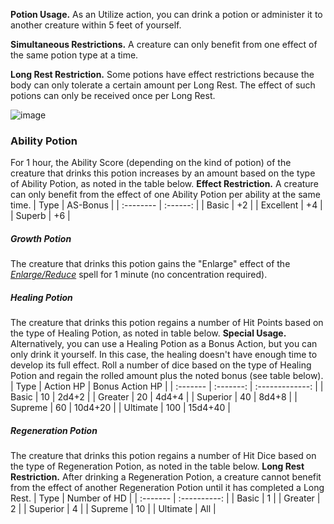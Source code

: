 

**Potion Usage.** As an Utilize action, you can drink a potion or administer it to another creature within 5 feet of yourself.


**Simultaneous Restrictions.** A creature can only benefit from one effect of the same potion type at a time.

**Long Rest Restriction.** Some potions have effect restrictions because the body can only tolerate a certain amount per Long Rest. The effect of such potions can only be received once per Long Rest.


![image](assets/rules/UnderConstruction.png)








### Ability Potion
For 1 hour, the Ability Score (depending on the kind of potion) of the creature that drinks this potion increases by an amount based on the type of Ability Potion, as noted in the table below.
**Effect Restriction.** A creature can only benefit from the effect of one Ability Potion per ability at the same time.
| Type      | AS-Bonus |
| :-------- | :------: |
| Basic     |    +2    |
| Excellent |    +4    |
| Superb    |    +6    |


##### Growth Potion
The creature that drinks this potion gains the "Enlarge" effect of the *[Enlarge/Reduce](https://lolindhir.github.io/PnP/spells/Enlarge%2FReduce)* spell for 1 minute (no concentration required).


##### Healing Potion
The creature that drinks this potion regains a number of Hit Points based on the type of Healing Potion, as noted in table below.
**Special Usage.** Alternatively, you can use a Healing Potion as a Bonus Action, but you can only drink it yourself. In this case, the healing doesn't have enough time to develop its full effect. Roll a number of dice based on the type of Healing Potion and regain the rolled amount plus the noted bonus (see table below).
| Type     | Action HP | Bonus Action HP |
| :------- | :-------: | :-------------: |
| Basic    |    10     |      2d4+2      |
| Greater  |    20     |      4d4+4      |
| Superior |    40     |      8d4+8      |
| Supreme  |    60     |     10d4+20     |
| Ultimate |    100    |     15d4+40     |


##### Regeneration Potion
The creature that drinks this potion regains a number of Hit Dice based on the type of Regeneration Potion, as noted in the table below.
**Long Rest Restriction.** After drinking a Regeneration Potion, a creature cannot benefit from the effect of another Regeneration Potion until it has completed a Long Rest.
| Type     | Number of HD |
| :------- | :----------: |
| Basic    |      1       |
| Greater  |      2       |
| Superior |      4       |
| Supreme  |      10      |
| Ultimate |     All      |









